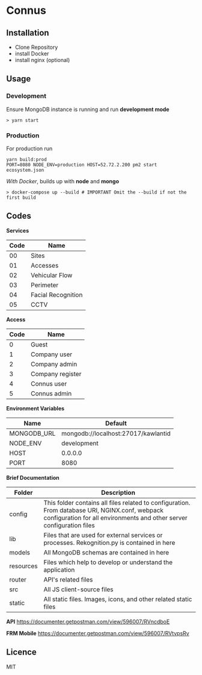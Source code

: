# Connus
## Installation
  - Clone Repository
  - install Docker
  - install nginx (optional) 

## Usage

### Development

Ensure MongoDB instance is running and run **development mode**

```
> yarn start
```

### Production

For production run

```
yarn build:prod
PORT=8080 NODE_ENV=production HOST=52.72.2.200 pm2 start ecosystem.json
```

_With Docker_, builds up with **node** and **mongo**

```
> docker-compose up --build # IMPORTANT Omit the --build if not the first build
```
## Codes

**Services**

| Code | Name               |
| ---- | ------------------ |
| 00   | Sites              |
| 01   | Accesses           |
| 02   | Vehicular Flow     |
| 03   | Perimeter          |
| 04   | Facial Recognition |
| 05   | CCTV               |

**Access**

| Code | Name             |
| ---- | ---------------- |
| 0    | Guest            |
| 1    | Company user     |
| 2    | Company admin    |
| 3    | Company register |
| 4    | Connus user      |
| 5    | Connus admin     |

**Environment Variables**

| Name      | Default     |
| ---------- | ------------- |
| MONGODB_URL | mongodb://localhost:27017/kawlantid            |
| NODE_ENV | development               |
| HOST | 0.0.0.0                  |
| PORT | 8080            |

**Brief Documentation**

| Folder | Description        |
| ------ | ------------------ |
| config | This folder contains all files related to configuration. From database URI, NGINX.conf, webpack configuration for all environments and other server configuration files               |
| lib   | Files that are used for external services or processes. Rekognition.py is contained in here           |
| models   | All MongoDB schemas are contained in here    |
| resources   | Files which help to develop or understand the application          |
| router   | API's related files |
| src   | All JS client-source files               |
| static   | All static files. Images, icons, and other related static files               |

**API**
https://documenter.getpostman.com/view/596007/RVncdboE

**FRM Mobile**
https://documenter.getpostman.com/view/596007/RVtvpsRv
## Licence

MIT
